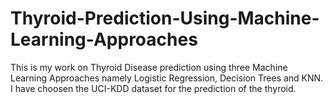 # Thyroid-Prediction-Using-Machine-Learning-Approaches
This is my work on Thyroid Disease prediction using three Machine Learning Approaches namely Logistic Regression, Decision Trees and KNN. 
I have choosen the UCI-KDD dataset for the prediction of the thyroid.

